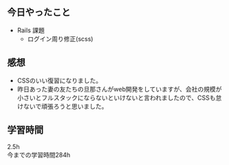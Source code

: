 ## 今日やったこと
- Rails 課題 
  - ログイン周り修正(scss)

## 感想
- CSSのいい復習になりました。
- 昨日あった妻の友たちの旦那さんがweb開発をしていますが、会社の規模が小さいとフルスタックにならないといけないと言われましたので、CSSも怠けないで頑張ろうと思いました。

## 学習時間
2.5h  
今までの学習時間284h 
